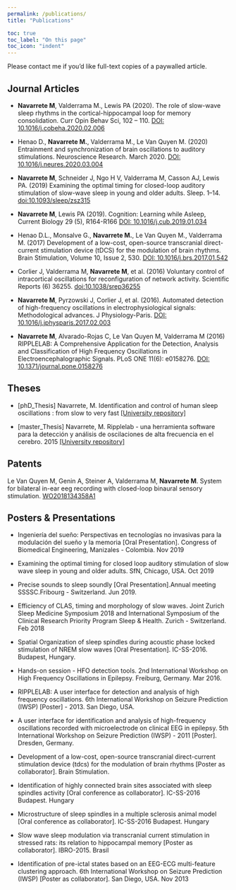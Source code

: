 ```yaml
---
permalink: /publications/
title: "Publications"

toc: true
toc_label: "On this page"
toc_icon: "indent"
---
```


Please contact me if you’d like full-text copies of a paywalled article.

## Journal Articles

* **Navarrete M**, Valderrama M., Lewis PA (2020). The role of slow-wave sleep rhythms in the cortical-hippocampal loop for memory consolidation. Curr Opin Behav Sci, 102 – 110. [DOI: 10.1016/j.cobeha.2020.02.006](https://www.sciencedirect.com/science/article/pii/S2352154620300267?via%3Dihub)

* Henao D., **Navarrete M.**, Valderrama M., Le Van Quyen M. (2020) Entrainment and synchronization of brain oscillations to auditory stimulations. Neuroscience Research. March 2020. [DOI: 10.1016/j.neures.2020.03.004](https://www.sciencedirect.com/science/article/pii/S0168010220301590?via%3Dihub) 

* **Navarrete M**, Schneider J, Ngo H V, Valderrama M, Casson AJ, Lewis PA. (2019) Examining the optimal timing for closed-loop auditory stimulation of slow-wave sleep in young and older adults. Sleep. 1–14. [doi:10.1093/sleep/zsz315](https://academic.oup.com/sleep/article/43/6/zsz315/5686285)

* **Navarrete M**, Lewis PA (2019). Cognition: Learning while Asleep, Current Biology 29 (5), R164-R166 [DOI: 10.1016/j.cub.2019.01.034](https://doi.org/10.1016/j.cub.2019.01.034)

* Henao D.L., Monsalve G., **Navarrete M.**, Le Van Quyen M., Valderrama M. (2017) Development of a low-cost, open-source transcranial direct-current stimulation device (tDCS) for the modulation of brain rhythms. Brain Stimulation, Volume 10, Issue 2, 530. [DOI: 10.1016/j.brs.2017.01.542](https://doi.org/10.1016/j.brs.2017.01.542) 

* Corlier J, Valderrama M, **Navarrete M**, et al. (2016) Voluntary control of intracortical oscillations for reconfiguration of network activity. Scientific Reports (6) 36255. [doi:10.1038/srep36255](https://www.nature.com/articles/srep36255)

* **Navarrete M**, Pyrzowski J, Corlier J, et al.  (2016). Automated detection of high-frequency oscillations in electrophysiological signals: Methodological advances. J Physiology-Paris. [DOI: 10.1016/j.jphysparis.2017.02.003](https://doi.org/10.1016/j.jphysparis.2017.02.003)

* **Navarrete M**, Alvarado-Rojas C, Le Van Quyen M, Valderrama M (2016) RIPPLELAB: A Comprehensive Application for the Detection, Analysis and Classification of High Frequency Oscillations in Electroencephalographic Signals. PLoS ONE 11(6): e0158276. [DOI: 10.1371/journal.pone.0158276](https://journals.plos.org/plosone/article?id=10.1371/journal.pone.0158276) 

## Theses

* [phD_Thesis] Navarrete, M. Identification and control of human sleep oscillations : from slow to very fast [[University repository]](https://webcat.uniandes.edu.co/uhtbin/cgisirsi/x/0/0/5?searchdata1=795020%7Bckey%7D)

* [master_Thesis] Navarrete, M. Ripplelab - una herramienta software para la detección y análisis de oscilaciones de alta frecuencia en el cerebro. 2015 [[University repository]](https://webcat.uniandes.edu.co/uhtbin/cgisirsi/x/0/0/5?searchdata1=703869%7Bckey%7D)


## Patents

Le Van Quyen M, Genin A, Steiner A, Valderrama M, **Navarrete M**. System for bilateral in-ear eeg recording with closed-loop binaural sensory stimulation. [WO2018134358A1](https://patents.google.com/patent/WO2018134358A1/en)

## Posters & Presentations

* Ingeniería del sueño: Perspectivas en tecnologías no invasivas para la modulación del sueño y la memoria [Oral Presentation]. Congress of Biomedical Engineering, Manizales - Colombia. Nov 2019 

* Examining the optimal timing for closed loop auditory stimulation of slow wave sleep in young and older adults. SfN, Chicago, USA. Oct 2019

* Precise sounds to sleep soundly [Oral Presentation].Annual meeting SSSSC.Fribourg - Switzerland. Jun 2019.  

* Efficiency of CLAS, timing and morphology of slow waves. Joint Zurich Sleep Medicine Symposium 2018 and International Symposium of the Clinical Research Priority Program Sleep & Health. Zurich - Switzerland. Feb 2018

* Spatial Organization of sleep spindles during acoustic phase locked stimulation of NREM slow waves [Oral Presentation]. IC-SS-2016. Budapest, Hungary.

* Hands-on session - HFO detection tools. 2nd International Workshop on High Frequency Oscillations in Epilepsy. Freiburg, Germany. Mar 2016.

* RIPPLELAB: A user interface for detection and analysis of high frequency oscillations. 6th International Workshop on Seizure Prediction (IWSP) [Poster] - 2013. San Diego, USA.

* A user interface for identification and analysis of high-frequency oscillations recorded with microelectrode on clinical EEG in epilepsy. 5th International Workshop on Seizure Prediction (IWSP) - 2011 [Poster]. Dresden, Germany.

* Development of a low-cost, open-source transcranial direct-current stimulation device (tdcs) for the modulation of brain rhythms [Poster as collaborator]. Brain Stimulation.

* Identification of highly connected brain sites associated with sleep spindles activity [Oral conference as collaborator]. IC-SS-2016 Budapest. Hungary

* Microstructure of sleep spindles in a multiple sclerosis animal model [Oral conference as collaborator]. IC-SS-2016 Budapest. Hungary

* Slow wave sleep modulation via transcranial current stimulation in stressed rats: its relation to hippocampal memory [Poster as collaborator]. IBRO-2015. Brasil

* Identification of pre-ictal states based on an EEG-ECG multi-feature clustering approach. 6th International Workshop on Seizure Prediction (IWSP) [Poster as collaborator]. San Diego, USA. Nov 2013

